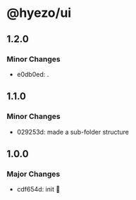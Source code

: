 # @hyezo/ui

## 1.2.0

### Minor Changes

- e0db0ed: .

## 1.1.0

### Minor Changes

- 029253d: made a sub-folder structure

## 1.0.0

### Major Changes

- cdf654d: init 🧤
